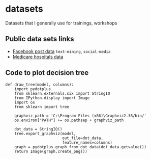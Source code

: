 # datasets
Datasets that I generally use for trainings, workshops



## Public data sets links
* [Facebook post data](https://insights.birdsonganalytics.com/static/demo/demobirdsong.facebook.csv) `text-mining`, `social-media`
* [Medicare hospitals data](https://data.medicare.gov/data/hospital-compare)  


## Code to plot decision tree
```
def draw_tree(model, columns):
    import pydotplus
    from sklearn.externals.six import StringIO
    from IPython.display import Image
    import os
    from sklearn import tree
    
    graphviz_path = 'C:\Program Files (x86)\Graphviz2.38/bin/'
    os.environ["PATH"] += os.pathsep + graphviz_path

    dot_data = StringIO()
    tree.export_graphviz(model,
                         out_file=dot_data,
                         feature_names=columns)
    graph = pydotplus.graph_from_dot_data(dot_data.getvalue())  
    return Image(graph.create_png())
```
